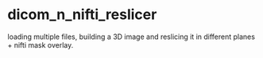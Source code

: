 # dicom_n_nifti_reslicer
 loading multiple files, building a 3D image and reslicing it in different planes + nifti mask overlay.
